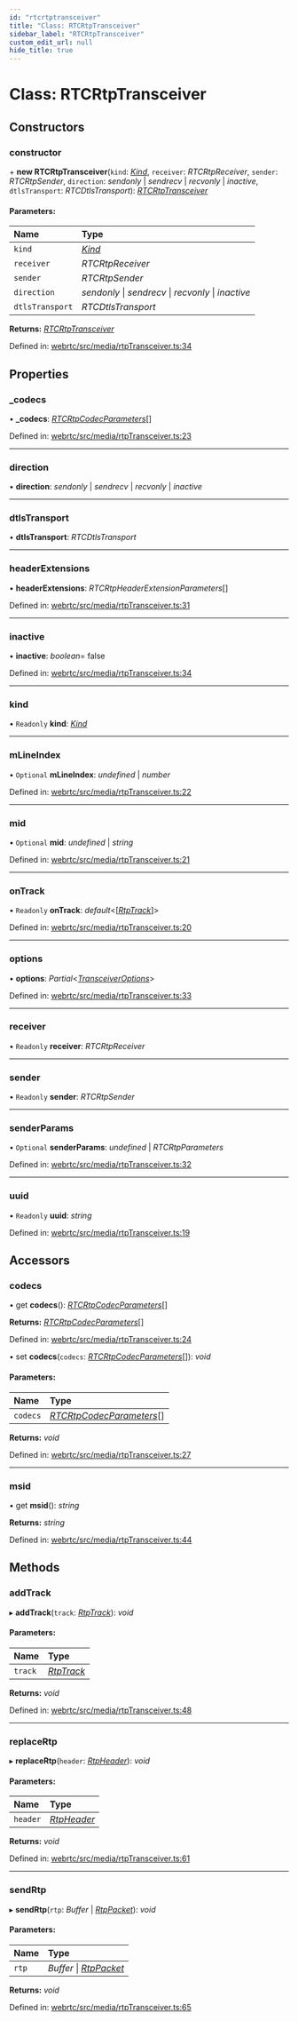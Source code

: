 ```yaml
---
id: "rtcrtptransceiver"
title: "Class: RTCRtpTransceiver"
sidebar_label: "RTCRtpTransceiver"
custom_edit_url: null
hide_title: true
---
```


# Class: RTCRtpTransceiver

## Constructors

### constructor

\+ **new RTCRtpTransceiver**(`kind`: [*Kind*](../modules.md#kind), `receiver`: *RTCRtpReceiver*, `sender`: *RTCRtpSender*, `direction`: *sendonly* \| *sendrecv* \| *recvonly* \| *inactive*, `dtlsTransport`: *RTCDtlsTransport*): [*RTCRtpTransceiver*](rtcrtptransceiver.md)

#### Parameters:

Name | Type |
:------ | :------ |
`kind` | [*Kind*](../modules.md#kind) |
`receiver` | *RTCRtpReceiver* |
`sender` | *RTCRtpSender* |
`direction` | *sendonly* \| *sendrecv* \| *recvonly* \| *inactive* |
`dtlsTransport` | *RTCDtlsTransport* |

**Returns:** [*RTCRtpTransceiver*](rtcrtptransceiver.md)

Defined in: [webrtc/src/media/rtpTransceiver.ts:34](https://github.com/shinyoshiaki/werift-webrtc/blob/2cffe94/packages/webrtc/src/media/rtpTransceiver.ts#L34)

## Properties

### \_codecs

• **\_codecs**: [*RTCRtpCodecParameters*](rtcrtpcodecparameters.md)[]

Defined in: [webrtc/src/media/rtpTransceiver.ts:23](https://github.com/shinyoshiaki/werift-webrtc/blob/2cffe94/packages/webrtc/src/media/rtpTransceiver.ts#L23)

___

### direction

• **direction**: *sendonly* \| *sendrecv* \| *recvonly* \| *inactive*

___

### dtlsTransport

• **dtlsTransport**: *RTCDtlsTransport*

___

### headerExtensions

• **headerExtensions**: *RTCRtpHeaderExtensionParameters*[]

Defined in: [webrtc/src/media/rtpTransceiver.ts:31](https://github.com/shinyoshiaki/werift-webrtc/blob/2cffe94/packages/webrtc/src/media/rtpTransceiver.ts#L31)

___

### inactive

• **inactive**: *boolean*= false

Defined in: [webrtc/src/media/rtpTransceiver.ts:34](https://github.com/shinyoshiaki/werift-webrtc/blob/2cffe94/packages/webrtc/src/media/rtpTransceiver.ts#L34)

___

### kind

• `Readonly` **kind**: [*Kind*](../modules.md#kind)

___

### mLineIndex

• `Optional` **mLineIndex**: *undefined* \| *number*

Defined in: [webrtc/src/media/rtpTransceiver.ts:22](https://github.com/shinyoshiaki/werift-webrtc/blob/2cffe94/packages/webrtc/src/media/rtpTransceiver.ts#L22)

___

### mid

• `Optional` **mid**: *undefined* \| *string*

Defined in: [webrtc/src/media/rtpTransceiver.ts:21](https://github.com/shinyoshiaki/werift-webrtc/blob/2cffe94/packages/webrtc/src/media/rtpTransceiver.ts#L21)

___

### onTrack

• `Readonly` **onTrack**: *default*<[[*RtpTrack*](rtptrack.md)]\>

Defined in: [webrtc/src/media/rtpTransceiver.ts:20](https://github.com/shinyoshiaki/werift-webrtc/blob/2cffe94/packages/webrtc/src/media/rtpTransceiver.ts#L20)

___

### options

• **options**: *Partial*<[*TransceiverOptions*](../modules.md#transceiveroptions)\>

Defined in: [webrtc/src/media/rtpTransceiver.ts:33](https://github.com/shinyoshiaki/werift-webrtc/blob/2cffe94/packages/webrtc/src/media/rtpTransceiver.ts#L33)

___

### receiver

• `Readonly` **receiver**: *RTCRtpReceiver*

___

### sender

• `Readonly` **sender**: *RTCRtpSender*

___

### senderParams

• `Optional` **senderParams**: *undefined* \| *RTCRtpParameters*

Defined in: [webrtc/src/media/rtpTransceiver.ts:32](https://github.com/shinyoshiaki/werift-webrtc/blob/2cffe94/packages/webrtc/src/media/rtpTransceiver.ts#L32)

___

### uuid

• `Readonly` **uuid**: *string*

Defined in: [webrtc/src/media/rtpTransceiver.ts:19](https://github.com/shinyoshiaki/werift-webrtc/blob/2cffe94/packages/webrtc/src/media/rtpTransceiver.ts#L19)

## Accessors

### codecs

• get **codecs**(): [*RTCRtpCodecParameters*](rtcrtpcodecparameters.md)[]

**Returns:** [*RTCRtpCodecParameters*](rtcrtpcodecparameters.md)[]

Defined in: [webrtc/src/media/rtpTransceiver.ts:24](https://github.com/shinyoshiaki/werift-webrtc/blob/2cffe94/packages/webrtc/src/media/rtpTransceiver.ts#L24)

• set **codecs**(`codecs`: [*RTCRtpCodecParameters*](rtcrtpcodecparameters.md)[]): *void*

#### Parameters:

Name | Type |
:------ | :------ |
`codecs` | [*RTCRtpCodecParameters*](rtcrtpcodecparameters.md)[] |

**Returns:** *void*

Defined in: [webrtc/src/media/rtpTransceiver.ts:27](https://github.com/shinyoshiaki/werift-webrtc/blob/2cffe94/packages/webrtc/src/media/rtpTransceiver.ts#L27)

___

### msid

• get **msid**(): *string*

**Returns:** *string*

Defined in: [webrtc/src/media/rtpTransceiver.ts:44](https://github.com/shinyoshiaki/werift-webrtc/blob/2cffe94/packages/webrtc/src/media/rtpTransceiver.ts#L44)

## Methods

### addTrack

▸ **addTrack**(`track`: [*RtpTrack*](rtptrack.md)): *void*

#### Parameters:

Name | Type |
:------ | :------ |
`track` | [*RtpTrack*](rtptrack.md) |

**Returns:** *void*

Defined in: [webrtc/src/media/rtpTransceiver.ts:48](https://github.com/shinyoshiaki/werift-webrtc/blob/2cffe94/packages/webrtc/src/media/rtpTransceiver.ts#L48)

___

### replaceRtp

▸ **replaceRtp**(`header`: [*RtpHeader*](rtpheader.md)): *void*

#### Parameters:

Name | Type |
:------ | :------ |
`header` | [*RtpHeader*](rtpheader.md) |

**Returns:** *void*

Defined in: [webrtc/src/media/rtpTransceiver.ts:61](https://github.com/shinyoshiaki/werift-webrtc/blob/2cffe94/packages/webrtc/src/media/rtpTransceiver.ts#L61)

___

### sendRtp

▸ **sendRtp**(`rtp`: *Buffer* \| [*RtpPacket*](rtppacket.md)): *void*

#### Parameters:

Name | Type |
:------ | :------ |
`rtp` | *Buffer* \| [*RtpPacket*](rtppacket.md) |

**Returns:** *void*

Defined in: [webrtc/src/media/rtpTransceiver.ts:65](https://github.com/shinyoshiaki/werift-webrtc/blob/2cffe94/packages/webrtc/src/media/rtpTransceiver.ts#L65)

